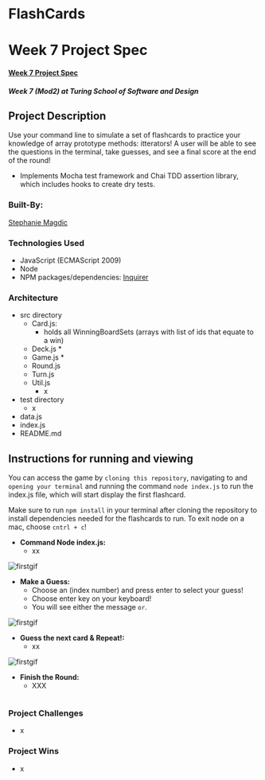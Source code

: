 # FlashCards 


# Week 7 Project Spec

#### [Week 7 Project Spec](https://frontend.turing.edu/projects/flash-cards.html)

##### Week 7 (Mod2) at Turing School of Software and Design

## Project Description

Use your command line to simulate a set of flashcards to practice your knowledge of array prototype methods: itterators!  A user will be able to see the questions in the terminal, take guesses, and see a final score at the end of the round!
 * Implements Mocha test framework and Chai TDD assertion library, which includes hooks to create dry tests.
 
### Built-By:

[Stephanie Magdic](https://github.com/stephaniemagdic)


### Technologies Used 

* JavaScript (ECMAScript 2009)
* Node
* NPM packages/dependencies: [Inquirer](https://www.npmjs.com/package/inquirer)


### Architecture

* src directory
  * Card.js: 
    * holds all WinningBoardSets (arrays with list of ids that equate to a win)
  * Deck.js 
    * 
  * Game.js 
    * 
  * Round.js
  * Turn.js
  * Util.js
    * x
* test directory
  * x
* data.js
* index.js
* README.md


## Instructions for running and viewing

You can access the game by `cloning this repository`, navigating to and `opening your terminal` and running the command `node index.js` to run the index.js file, which will start display the first flashcard.

Make sure to run `npm install` in your terminal after cloning the repository to install dependencies needed for the flashcards to run.
To exit node on a mac, choose `cntrl + c`!

* **Command Node index.js:**  
  * xx 

![firstgif]()

* **Make a Guess:**  
  * Choose an (index number) and press enter to select your guess!
  * Choose enter key on your keyboard!
  * You will see either the message `` or ``. 

![firstgif]()


* **Guess the next card & Repeat!:** 
  * xx

![firstgif]()

* **Finish the Round:**  
  * XXX 
 
 
![]()
  



### Project Challenges 
 * x
 
### Project Wins
 * x
